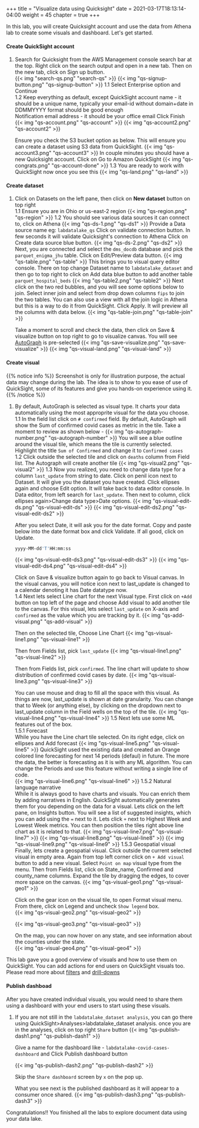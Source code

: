 +++
title = "Visualize data using Quicksight"
date = 2021-03-17T18:13:14-04:00
weight = 45
chapter = true
+++

In this lab, you will create Quicksight account and use the data from Athena lab to create some visuals and dashboard. Let's get started.

#### Create QuickSight account
1.  Search for Quicksight from the AWS Management console search bar at the top. Right click on the search output and open in a new tab.
    Then on the new tab, click on Sign up button.    
    {{< img "search-qs.png" "search-qs" >}} 
    {{< img "qs-signup-button.png" "qs-signup-button" >}} 
1.1 Select Enterprise option and Continue    
1.2 Keep everything as default, except 
    QuickSight account name - it should be a unique name, typically your email-id without domain+date in DDMMYYYY format should be good enough  
    Notification email address - it should be your office email
    Click Finish
    {{< img "qs-account.png" "qs-account" >}} 
    {{< img "qs-account2.png" "qs-account2" >}} 

    Ensure you check the S3 bucket option as below. This will ensure you can create a dataset using S3 data from QuickSight.
    {{< img "qs-account3.png" "qs-account3" >}} 
    In couple minutes you should have a new Quicksight account. Click on Go to Amazon QuickSight
    {{< img "qs-congrats.png" "qs-account-done" >}} 
1.3 You are ready to work with QuickSight now once you see this
    {{< img "qs-land.png" "qs-land" >}} 

#### Create dataset
1.  Click on Datasets on the left pane, then click on **New dataset** button on top right   
1.1 Ensure you are in Ohio or us-east-2 region
    {{< img "qs-region.png" "qs-region" >}} 
1.2 You should see various data sources it can connect to, click on Athena
    {{< img "qs-ds-1.png" "qs-ds1" >}} 
    Provide a Data source name eg: `labdatalake_qs`
    Click on validate connection button. In few seconds it will validate Quicksight's connection to Athena
    Click on Create data source blue button.
    {{< img "qs-ds-2.png" "qs-ds2" >}} 
    Next, you are connected and select the `dms_docdb` database and pick the `parquet_enigma_jhu` table. Click on Edit/Preview data button.
    {{< img "qs-table.png" "qs-table" >}} 
    This brings you to visual query editor console. There on top change Dataset name to `labdatalake_dataset` and then go to top right to click on Add data blue button to add another table `parquet_hospital_beds`
    {{< img "qs-table2.png" "qs-table2" >}} 
    Next click on the two red bubbles, and you will see some options below to join. Select inner join and select from drop down columns `fips` to join the two tables.
    You can also use a view with all the join logic in Athena but this is a way to do it from QuickSight. Click Apply. It will preview all the columns with data below.
    {{< img "qs-table-join.png" "qs-table-join" >}} 

    Take a moment to scroll and check the data, then click on Save & visualize button on top right to go to visualize canvas. You will see [AutoGraph](https://docs.aws.amazon.com/quicksight/latest/user/autograph.html) is pre-selected
    {{< img "qs-save-visualize.png" "qs-save-visualize" >}} 
    {{< img "qs-visual-land.png" "qs-visual-land" >}} 

#### Create visual
{{% notice info %}}
Screenshot is only for illustration purpose, the actual data may change during the lab. The idea is to show to you ease of use of QuickSight, some of its features and give you hands-on experience using it.
{{% /notice %}}
1.  By default, AutoGraph is selected as visual type. It charts your data automatically using the most approprite visual for the data you choose.   
1.1 In the field list click on `# confirmed` field. By default, AutoGraph will show the Sum of confirmed covid cases as metric in the tile. Take a moment to review as shown below -
    {{< img "qs-autograph-number.png" "qs-autograph-number" >}} 
    You will see a blue outline around the visual tile, which means the tile is currently selected.
    Highlight the title `Sum of Confirmed` and change it to `Confirmed cases`   
1.2 Click outside the selected tile and click on `deaths` column from Field list. The Autograph will create another tile
    {{< img "qs-visual2.png" "qs-visual2" >}} 
1.3 Now you realized, you need to change data type for a column `last_update` from string to date. Click on penil icon next to Dataset. It will give you the dataset you have created. Click ellipses again and choose Edit option. It will take back to data editor console. In Data editor, from left search for `last_update`. Then next to column, click ellipses again>Change data type>Date options.
    {{< img "qs-visual-edit-ds.png" "qs-visual-edit-ds" >}} 
    {{< img "qs-visual-edit-ds2.png" "qs-visual-edit-ds2" >}} 

    After you select Date, it will ask you for the date format. Copy and paste below into the date format box and click Validate. If all good, click on Update.
    ```bash 
    yyyy-MM-dd'T'HH:mm:ss 
    ```
    {{< img "qs-visual-edit-ds3.png" "qs-visual-edit-ds3" >}} 
    {{< img "qs-visual-edit-ds4.png" "qs-visual-edit-ds4" >}} 

    Click on Save & visualize button again to go back to Visual canvas. In the visual canvas, you will notice icon next to last_update is changed to a calendar denoting it has Date datatype now.    
1.4 Next lets select Line chart for the next Visual type. First click on `+Add` button on top left of the page and choose Add visual to add another tile to the canvas.
For this visual, lets select `last_update` on X-axis and `confirmed` as the value which you are tracking by it.
    {{< img "qs-add-visual.png" "qs-add-visual" >}} 

    Then on the selected tile, Choose Line Chart
    {{< img "qs-visual-line1.png" "qs-visual-line1" >}} 

    Then from Fields list, pick `last_update`
    {{< img "qs-visual-line1.png" "qs-visual-line2" >}} 

    Then from Fields list, pick `confirmed`. The line chart will update to show distribution of confirmed covid cases by date.
    {{< img "qs-visual-line3.png" "qs-visual-line3" >}}

    You can use mouse and drag to fill all the space with this visual.
    As things are now, last_update is shown at date granularity. You can change that to Week (or anything else), by clicking on the dropdown next to last_update column in the Field wells on the top of the tile.
    {{< img "qs-visual-line4.png" "qs-visual-line4" >}}
1.5 Next lets use some ML features out of the box.   
    1.5.1 Forecast   
    While you have the Line chart tile selected. On its right edge, click on ellipses and Add forecast
            {{< img "qs-visual-line5.png" "qs-visual-line5" >}}
    QuickSight used the existing data and created an Orange colored line forecasting for next 14 periods (defaul) in future. The more the data, the better is forecasting as it is with any ML algorithm. You can change the Periods and use this feature without writing a single line of code.   
            {{< img "qs-visual-line6.png" "qs-visual-line6" >}}
    1.5.2 Natural language narrative   
            While it is always good to have charts and visuals. You can enrich them by adding narratives in English. QuickSight automatically generates them for you depending on the data for a visual. Lets click on the left pane, on Insights button. You will see a list of suggested insights, which you can add using the `=` next to it.
            Lets click `+` next to Highest Week and Lowest Week metrics. You can then position the tiles right above line chart as it is related to that.
            {{< img "qs-visual-line7.png" "qs-visual-line7" >}}
            {{< img "qs-visual-line8.png" "qs-visual-line8" >}}
            {{< img "qs-visual-line9.png" "qs-visual-line9" >}}
    1.5.3 Geospatial visual   
            Finally, lets create a geospatial visual. Click outside the current selected visual in empty area.
            Again from top left corner click on `+ Add visual` button to add a new visual. Select `Point on map` visual type from the menu.
            Then from Fields list, click on State_name, Confirmed and county_name columns. Expand the tile by dragging the edges, to cover more space on the canvas.
            {{< img "qs-visual-geo1.png" "qs-visual-geo1" >}}  

    Click on the gear icon on the visual tile, to open Format visual menu. From there, click on Legend and uncheck `Show legend` box.   
    {{< img "qs-visual-geo2.png" "qs-visual-geo2" >}}  

    {{< img "qs-visual-geo3.png" "qs-visual-geo3" >}}

    On the map, you can now hover on any state, and see information about the counties under the state.     
                {{< img "qs-visual-geo4.png" "qs-visual-geo4" >}}

This lab gave you a good overview of visuals and how to use them on QuickSight. You can add actions for end users on QuickSight visuals too. Please read more about [filters](https://docs.aws.amazon.com/quicksight/latest/user/filtering-visual-data.html) and [drill-downs](https://docs.aws.amazon.com/quicksight/latest/user/adding-drill-downs.html)

#### Publish dashboad
After you have created individual visuals, you would need to share them using a dashboard with your end users to start using these visuals.
1.  If you are not still in the `labdatalake_dataset analysis`, you can go there using QuickSight>Analyses>labdatalake_dataset analysis.
    once you are in the analyses, click on top right `Share` button
    {{< img "qs-publish-dash1.png" "qs-publish-dash1" >}}

    Give a name for the dashboard like - `labdatalake-covid-cases-dashboard` and Click Publish dashboard button

    {{< img "qs-publish-dash2.png" "qs-publish-dash2" >}}

    Skip the `Share dashboard` screen by `x` on the pop up.

    What you see next is the published dashboard as it will appear to a consumer once shared.
    {{< img "qs-publish-dash3.png" "qs-publish-dash3" >}}

Congratulations!! You finished all the labs to explore document data using your data lake.

